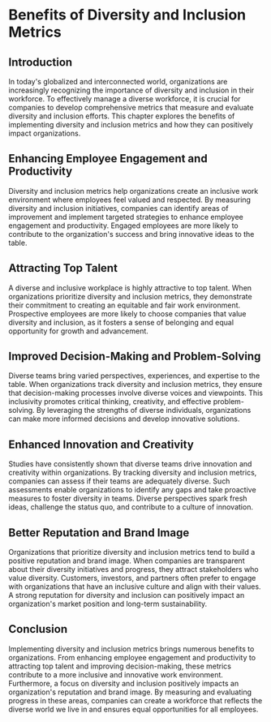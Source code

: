 Benefits of Diversity and Inclusion Metrics
====================================================

Introduction
------------

In today's globalized and interconnected world, organizations are increasingly recognizing the importance of diversity and inclusion in their workforce. To effectively manage a diverse workforce, it is crucial for companies to develop comprehensive metrics that measure and evaluate diversity and inclusion efforts. This chapter explores the benefits of implementing diversity and inclusion metrics and how they can positively impact organizations.

Enhancing Employee Engagement and Productivity
----------------------------------------------

Diversity and inclusion metrics help organizations create an inclusive work environment where employees feel valued and respected. By measuring diversity and inclusion initiatives, companies can identify areas of improvement and implement targeted strategies to enhance employee engagement and productivity. Engaged employees are more likely to contribute to the organization's success and bring innovative ideas to the table.

Attracting Top Talent
---------------------

A diverse and inclusive workplace is highly attractive to top talent. When organizations prioritize diversity and inclusion metrics, they demonstrate their commitment to creating an equitable and fair work environment. Prospective employees are more likely to choose companies that value diversity and inclusion, as it fosters a sense of belonging and equal opportunity for growth and advancement.

Improved Decision-Making and Problem-Solving
--------------------------------------------

Diverse teams bring varied perspectives, experiences, and expertise to the table. When organizations track diversity and inclusion metrics, they ensure that decision-making processes involve diverse voices and viewpoints. This inclusivity promotes critical thinking, creativity, and effective problem-solving. By leveraging the strengths of diverse individuals, organizations can make more informed decisions and develop innovative solutions.

Enhanced Innovation and Creativity
----------------------------------

Studies have consistently shown that diverse teams drive innovation and creativity within organizations. By tracking diversity and inclusion metrics, companies can assess if their teams are adequately diverse. Such assessments enable organizations to identify any gaps and take proactive measures to foster diversity in teams. Diverse perspectives spark fresh ideas, challenge the status quo, and contribute to a culture of innovation.

Better Reputation and Brand Image
---------------------------------

Organizations that prioritize diversity and inclusion metrics tend to build a positive reputation and brand image. When companies are transparent about their diversity initiatives and progress, they attract stakeholders who value diversity. Customers, investors, and partners often prefer to engage with organizations that have an inclusive culture and align with their values. A strong reputation for diversity and inclusion can positively impact an organization's market position and long-term sustainability.

Conclusion
----------

Implementing diversity and inclusion metrics brings numerous benefits to organizations. From enhancing employee engagement and productivity to attracting top talent and improving decision-making, these metrics contribute to a more inclusive and innovative work environment. Furthermore, a focus on diversity and inclusion positively impacts an organization's reputation and brand image. By measuring and evaluating progress in these areas, companies can create a workforce that reflects the diverse world we live in and ensures equal opportunities for all employees.

